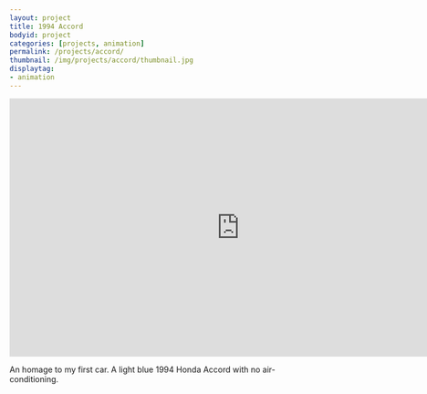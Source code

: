 ```yaml
---
layout: project
title: 1994 Accord
bodyid: project
categories: [projects, animation]
permalink: /projects/accord/
thumbnail: /img/projects/accord/thumbnail.jpg
displaytag:
- animation
---
```


<iframe class="vimeo" id="vid_1" src="http://player.vimeo.com/video/10731751?api=1&amp;player_id=vid_1&amp;title=0&amp;byline=0&amp;portrait=0" width="805" height="453" frameborder="0" webkitAllowFullScreen mozallowfullscreen allowFullScreen></iframe>

An homage to my first car. A light blue 1994 Honda Accord with no air-conditioning.
